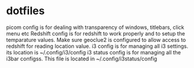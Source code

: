 # dotfiles
picom config is for dealing with transparency of windows, titlebars, click menu etc
Redshift config is for redshift to work properly and to setup the temparature values. Make sure geoclue2 is configured to allow access to
redshift for reading location value.
i3 config is for managing all i3 settings. its location is ~/.config/i3/config
i3 status config is for managing all the i3bar configss. This file is located in ~/.config/i3status/config
